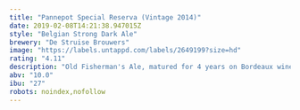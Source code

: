```yaml
---
title: "Pannepot Special Reserva (Vintage 2014)"
date: 2019-02-08T14:21:38.947015Z
style: "Belgian Strong Dark Ale"
brewery: "De Struise Brouwers"
image: "https://labels.untappd.com/labels/2649199?size=hd"
rating: "4.11"
description: "Old Fisherman's Ale, matured for 4 years on Bordeaux wine oak barrels from France. Vintage 2014, bottled 2018."
abv: "10.0"
ibu: "27"
robots: noindex,nofollow
---
```


